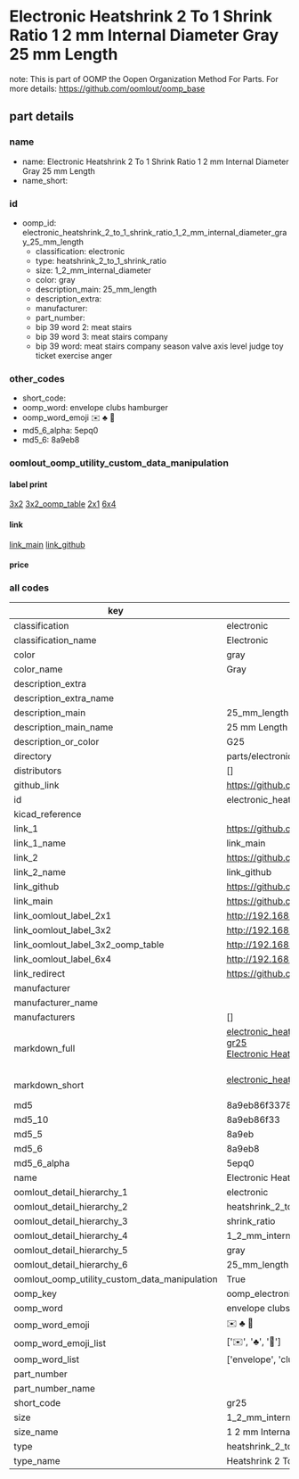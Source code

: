 # Electronic Heatshrink 2 To 1 Shrink Ratio 1 2 mm Internal Diameter Gray 25 mm Length  

note: This is part of OOMP the Oopen Organization Method For Parts. For more details: https://github.com/oomlout/oomp_base

##  part details
  







### name
* name: Electronic Heatshrink 2 To 1 Shrink Ratio 1 2 mm Internal Diameter Gray 25 mm Length
* name_short: 
### id
* oomp_id: electronic_heatshrink_2_to_1_shrink_ratio_1_2_mm_internal_diameter_gray_25_mm_length
  * classification: electronic
  * type: heatshrink_2_to_1_shrink_ratio
  * size: 1_2_mm_internal_diameter
  * color: gray
  * description_main: 25_mm_length
  * description_extra: 
  * manufacturer: 
  * part_number: 
  * bip 39 word 2: meat stairs
  * bip 39 word 3: meat stairs company
  * bip 39 word: meat stairs company season valve axis level judge toy ticket exercise anger

### other_codes
* short_code: 
* oomp_word: envelope clubs hamburger
* oomp_word_emoji :envelope: :clubs: :hamburger:
* md5_6_alpha: 5epq0
* md5_6: 8a9eb8






### oomlout_oomp_utility_custom_data_manipulation
#### label print
[3x2](http://192.168.1.245:1112/?label=oomp%205epq0)
[3x2_oomp_table](http://192.168.1.108:1112/?label=oomp%205epq0)
[2x1](http://192.168.1.242:1112/?label=oomp%205epq0)
[6x4](http://192.168.1.55:1112/?label=oomp%205epq0)    

#### link

[link_main](https://github.com/oomlout/oomlout_oomp_version_1_messy/tree/main/parts/electronic_heatshrink_2_to_1_shrink_ratio_1_2_mm_internal_diameter_gray_25_mm_length) [link_github](https://github.com/oomlout/oomlout_oomp_version_1_messy/tree/main/parts/electronic_heatshrink_2_to_1_shrink_ratio_1_2_mm_internal_diameter_gray_25_mm_length)                             

#### price







### all codes 
| key | value |  
| --- | --- |  
| classification | electronic |  
| classification_name | Electronic |  
| color | gray |  
| color_name | Gray |  
| description_extra |  |  
| description_extra_name |  |  
| description_main | 25_mm_length |  
| description_main_name | 25 mm Length |  
| description_or_color | G25 |  
| directory | parts/electronic_heatshrink_2_to_1_shrink_ratio_1_2_mm_internal_diameter_gray_25_mm_length |  
| distributors | [] |  
| github_link | https://github.com/oomlout/oomlout_oomp_part_src/tree/main/parts/electronic_heatshrink_2_to_1_shrink_ratio_1_2_mm_internal_diameter_gray_25_mm_length |  
| id | electronic_heatshrink_2_to_1_shrink_ratio_1_2_mm_internal_diameter_gray_25_mm_length |  
| kicad_reference |  |  
| link_1 | https://github.com/oomlout/oomlout_oomp_version_1_messy/tree/main/parts/electronic_heatshrink_2_to_1_shrink_ratio_1_2_mm_internal_diameter_gray_25_mm_length |  
| link_1_name | link_main |  
| link_2 | https://github.com/oomlout/oomlout_oomp_version_1_messy/tree/main/parts/electronic_heatshrink_2_to_1_shrink_ratio_1_2_mm_internal_diameter_gray_25_mm_length |  
| link_2_name | link_github |  
| link_github | https://github.com/oomlout/oomlout_oomp_version_1_messy/tree/main/parts/electronic_heatshrink_2_to_1_shrink_ratio_1_2_mm_internal_diameter_gray_25_mm_length |  
| link_main | https://github.com/oomlout/oomlout_oomp_version_1_messy/tree/main/parts/electronic_heatshrink_2_to_1_shrink_ratio_1_2_mm_internal_diameter_gray_25_mm_length |  
| link_oomlout_label_2x1 | http://192.168.1.242:1112/?label=oomp%205epq0 |  
| link_oomlout_label_3x2 | http://192.168.1.245:1112/?label=oomp%205epq0 |  
| link_oomlout_label_3x2_oomp_table | http://192.168.1.108:1112/?label=oomp%205epq0 |  
| link_oomlout_label_6x4 | http://192.168.1.55:1112/?label=oomp%205epq0 |  
| link_redirect | https://github.com/oomlout/oomlout_oomp_version_1_messy/tree/main/parts/electronic_heatshrink_2_to_1_shrink_ratio_1_2_mm_internal_diameter_gray_25_mm_length |  
| manufacturer |  |  
| manufacturer_name |  |  
| manufacturers | [] |  
| markdown_full | [electronic_heatshrink_2_to_1_shrink_ratio_1_2_mm_internal_diameter_gray_25_mm_length](none)<br>[gr25](none)<br>[Electronic Heatshrink 2 To 1 Shrink Ratio 1 2 Mm Internal Diameter Gray 25 Mm Length](none)<br><br> |  
| markdown_short | [electronic_heatshrink_2_to_1_shrink_ratio_1_2_mm_internal_diameter_gray_25_mm_length](none)<br><br> |  
| md5 | 8a9eb86f3378b01443f88c225d351450 |  
| md5_10 | 8a9eb86f33 |  
| md5_5 | 8a9eb |  
| md5_6 | 8a9eb8 |  
| md5_6_alpha | 5epq0 |  
| name | Electronic Heatshrink 2 To 1 Shrink Ratio 1 2 mm Internal Diameter Gray 25 mm Length |  
| oomlout_detail_hierarchy_1 | electronic |  
| oomlout_detail_hierarchy_2 | heatshrink_2_to_1 |  
| oomlout_detail_hierarchy_3 | shrink_ratio |  
| oomlout_detail_hierarchy_4 | 1_2_mm_internal_diameter |  
| oomlout_detail_hierarchy_5 | gray |  
| oomlout_detail_hierarchy_6 | 25_mm_length |  
| oomlout_oomp_utility_custom_data_manipulation | True |  
| oomp_key | oomp_electronic_heatshrink_2_to_1_shrink_ratio_1_2_mm_internal_diameter_gray_25_mm_length |  
| oomp_word | envelope clubs hamburger |  
| oomp_word_emoji | :envelope: :clubs: :hamburger: |  
| oomp_word_emoji_list | [':envelope:', ':clubs:', ':hamburger:'] |  
| oomp_word_list | ['envelope', 'clubs', 'hamburger'] |  
| part_number |  |  
| part_number_name |  |  
| short_code | gr25 |  
| size | 1_2_mm_internal_diameter |  
| size_name | 1 2 mm Internal Diameter |  
| type | heatshrink_2_to_1_shrink_ratio |  
| type_name | Heatshrink 2 To 1 Shrink Ratio |  
